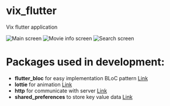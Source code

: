 # vix_flutter

Vix flutter application

![Main screen](https://github.com/lashket/vix-flutter/tree/master/images/first.png)
![Movie info screen](https://github.com/lashket/vix-flutter/tree/master/images/second.png)
![Search screen](https://github.com/lashket/vix-flutter/tree/master/images/third.png)

# Packages used in development:
 - **flutter_bloc** for easy implementation BLoC pattern [Link](https://pub.dev/packages/flutter_bloc)
 - **lottie** for animation [Link](https://pub.dev/packages/lottie)
 - **http** for communicate with server [Link](https://pub.dev/packages/http)
 - **shared_preferences** to store key value data [Link](https://pub.dev/packages/shared_preferences)